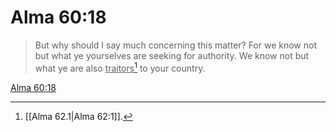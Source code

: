 # Alma 60:18

> But why should I say much concerning this matter? For we know not but what ye yourselves are seeking for authority. We know not but what ye are also <u>traitors</u>[^a] to your country.

[Alma 60:18](https://www.churchofjesuschrist.org/study/scriptures/bofm/alma/60?lang=eng&id=p18#p18)


[^a]: [[Alma 62.1|Alma 62:1]].  
